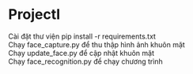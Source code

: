 # ProjectI
Cài đặt thư viện pip install -r requirements.txt\
Chạy face_capture.py để thu thập hình ảnh khuôn mặt\
Chạy update_face.py để cập nhật khuôn mặt\
Chạy face_recognition.py để chạy chương trình
